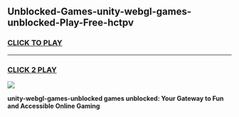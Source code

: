 
## Unblocked-Games-unity-webgl-games-unblocked-Play-Free-hctpv
<h3>
<a href="https://premium76.site?title=unity-webgl-games-unblocked&ref=10A">CLICK TO PLAY</a></h3>
<hr>

<h3>
<a href="https://premium76.site?title=unity-webgl-games-unblocked&ref=10A">CLICK 2 PLAY</a>
  
</h3>

<a href="https://premium76.site?title=unity-webgl-games-unblocked&ref=10A"><img src="https://clearcache.store/games.png"></a>


**unity-webgl-games-unblocked games unblocked: Your Gateway to Fun and Accessible Online Gaming**
